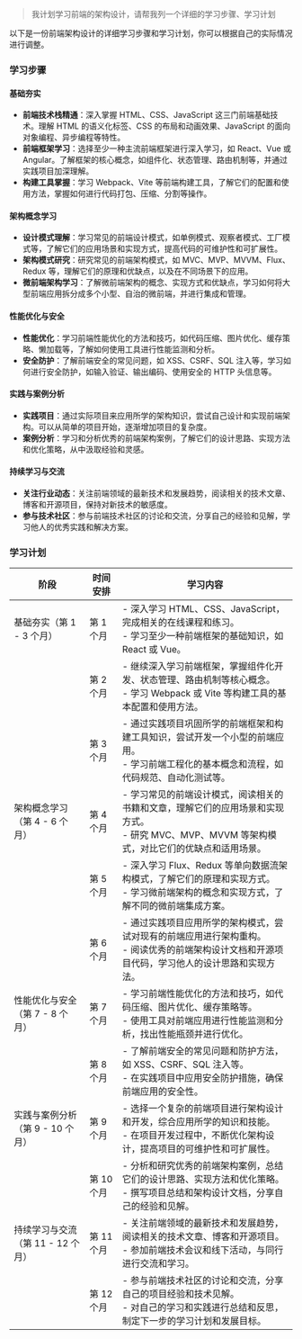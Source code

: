 > 我计划学习前端的架构设计，请帮我列一个详细的学习步骤、学习计划

以下是一份前端架构设计的详细学习步骤和学习计划，你可以根据自己的实际情况进行调整。

### 学习步骤

#### 基础夯实

- **前端技术栈精通**：深入掌握 HTML、CSS、JavaScript 这三门前端基础技术。理解 HTML 的语义化标签、CSS 的布局和动画效果、JavaScript 的面向对象编程、异步编程等特性。
- **前端框架学习**：选择至少一种主流前端框架进行深入学习，如 React、Vue 或 Angular。了解框架的核心概念，如组件化、状态管理、路由机制等，并通过实践项目加深理解。
- **构建工具掌握**：学习 Webpack、Vite 等前端构建工具，了解它们的配置和使用方法，掌握如何进行代码打包、压缩、分割等操作。

#### 架构概念学习

- **设计模式理解**：学习常见的前端设计模式，如单例模式、观察者模式、工厂模式等，了解它们的应用场景和实现方式，提高代码的可维护性和可扩展性。
- **架构模式研究**：研究常见的前端架构模式，如 MVC、MVP、MVVM、Flux、Redux 等，理解它们的原理和优缺点，以及在不同场景下的应用。
- **微前端架构学习**：了解微前端架构的概念、实现方式和优缺点，学习如何将大型前端应用拆分成多个小型、自治的微前端，并进行集成和管理。

#### 性能优化与安全

- **性能优化**：学习前端性能优化的方法和技巧，如代码压缩、图片优化、缓存策略、懒加载等，了解如何使用工具进行性能监测和分析。
- **安全防护**：了解前端安全的常见问题，如 XSS、CSRF、SQL 注入等，学习如何进行安全防护，如输入验证、输出编码、使用安全的 HTTP 头信息等。

#### 实践与案例分析

- **实践项目**：通过实际项目来应用所学的架构知识，尝试自己设计和实现前端架构。可以从简单的项目开始，逐渐增加项目的复杂度。
- **案例分析**：学习和分析优秀的前端架构案例，了解它们的设计思路、实现方法和优化策略，从中汲取经验和灵感。

#### 持续学习与交流

- **关注行业动态**：关注前端领域的最新技术和发展趋势，阅读相关的技术文章、博客和开源项目，保持对新技术的敏感度。
- **参与技术社区**：参与前端技术社区的讨论和交流，分享自己的经验和见解，学习他人的优秀实践和解决方案。

### 学习计划

| 阶段                              | 时间安排   | 学习内容                                                                                                                                           |
| --------------------------------- | ---------- | -------------------------------------------------------------------------------------------------------------------------------------------------- |
| 基础夯实（第 1 - 3 个月）         | 第 1 个月  | - 深入学习 HTML、CSS、JavaScript，完成相关的在线课程和练习。<br>- 学习至少一种前端框架的基础知识，如 React 或 Vue。                                |
|                                   | 第 2 个月  | - 继续深入学习前端框架，掌握组件化开发、状态管理、路由机制等核心概念。<br>- 学习 Webpack 或 Vite 等构建工具的基本配置和使用方法。                  |
|                                   | 第 3 个月  | - 通过实践项目巩固所学的前端框架和构建工具知识，尝试开发一个小型的前端应用。<br>- 学习前端工程化的基本概念和流程，如代码规范、自动化测试等。       |
| 架构概念学习（第 4 - 6 个月）     | 第 4 个月  | - 学习常见的前端设计模式，阅读相关的书籍和文章，理解它们的应用场景和实现方式。<br>- 研究 MVC、MVP、MVVM 等架构模式，对比它们的优缺点和适用场景。   |
|                                   | 第 5 个月  | - 深入学习 Flux、Redux 等单向数据流架构模式，了解它们的原理和实现方式。<br>- 学习微前端架构的概念和实现方式，了解不同的微前端集成方案。            |
|                                   | 第 6 个月  | - 通过实践项目应用所学的架构模式，尝试对现有的前端应用进行架构重构。<br>- 阅读优秀的前端架构设计文档和开源项目代码，学习他人的设计思路和实现方法。 |
| 性能优化与安全（第 7 - 8 个月）   | 第 7 个月  | - 学习前端性能优化的方法和技巧，如代码压缩、图片优化、缓存策略等。<br>- 使用工具对前端应用进行性能监测和分析，找出性能瓶颈并进行优化。             |
|                                   | 第 8 个月  | - 了解前端安全的常见问题和防护方法，如 XSS、CSRF、SQL 注入等。<br>- 在实践项目中应用安全防护措施，确保前端应用的安全性。                           |
| 实践与案例分析（第 9 - 10 个月）  | 第 9 个月  | - 选择一个复杂的前端项目进行架构设计和开发，综合应用所学的知识和技能。<br>- 在项目开发过程中，不断优化架构设计，提高项目的可维护性和可扩展性。     |
|                                   | 第 10 个月 | - 分析和研究优秀的前端架构案例，总结它们的设计思路、实现方法和优化策略。<br>- 撰写项目总结和架构设计文档，分享自己的经验和见解。                   |
| 持续学习与交流（第 11 - 12 个月） | 第 11 个月 | - 关注前端领域的最新技术和发展趋势，阅读相关的技术文章、博客和开源项目。<br>- 参加前端技术会议和线下活动，与同行进行交流和学习。                   |
|                                   | 第 12 个月 | - 参与前端技术社区的讨论和交流，分享自己的项目经验和技术见解。<br>- 对自己的学习和实践进行总结和反思，制定下一步的学习计划和发展目标。             |
